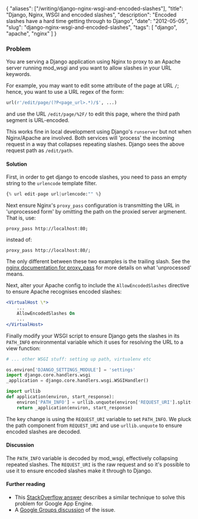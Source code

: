 {
    "aliases": ["/writing/django-nginx-wsgi-and-encoded-slashes"],
    "title": "Django, Nginx, WSGI and encoded slashes",
    "description": "Encoded slashes have a hard time getting through to Django",
    "date": "2012-05-05",
    "slug": "django-nginx-wsgi-and-encoded-slashes",
    "tags": [
        "django",
        "apache",
        "nginx"
    ]
}

### Problem

You are serving a Django application using Nginx to proxy to an Apache
server running mod\_wsgi and you want to allow slashes in your URL
keywords.

For example, you may want to edit some attribute of the page at URL `/`;
hence, you want to use a URL regex of the form:

``` python
url(r'/edit/page/(?P<page_url>.*)/$', ...)
```

and use the URL `/edit/page/%2F/` to edit this page, where the third
path segment is URL-encoded.

This works fine in local development using Django's `runserver` but not
when Nginx/Apache are involved. Both services will 'process' the
incoming request in a way that collapses repeating slashes. Django sees
the above request path as `/edit/path`.

#### Solution

First, in order to get django to encode slashes, you need to pass an
empty string to the `urlencode` template filter.

``` python
{% url edit-page url|urlencode:"" %}
```

Next ensure Nginx's `proxy_pass` configuration is transmitting the URL
in 'unprocessed form' by omitting the path on the proxied server
argmenent. That is, use:

``` nginx
proxy_pass http://localhost:80;
```

instead of:

``` nginx
proxy_pass http://localhost:80/;
```

The only different between these two examples is the trailing slash. See
the [nginx documentation for
proxy\_pass](http://wiki.nginx.org/HttpProxyModule) for more details on
what 'unprocessed' means.

Next, alter your Apache config to include the `AllowEncodedSlashes`
directive to ensure Apache recognises encoded slashes:

``` apache
<VirtualHost \*>
    ...
    AllowEncodedSlashes On
    ...
</VirtualHost>
```

Finally modify your WSGI script to ensure Django gets the slashes in its
`PATH_INFO` environmental variable which it uses for resolving the URL
to a view function:

``` python
# ... other WSGI stuff: setting up path, virtualenv etc

os.environ['DJANGO_SETTINGS_MODULE'] = 'settings'
import django.core.handlers.wsgi
_application = django.core.handlers.wsgi.WSGIHandler()

import urllib
def application(environ, start_response):
    environ['PATH_INFO'] = urllib.unquote(environ['REQUEST_URI'].split('?')[0])
    return _application(environ, start_response)
```

The key change is using the `REQUEST_URI` variable to set `PATH_INFO`.
We pluck the path component from `REQUEST_URI` and use `urllib.unquote`
to ensure encoded slashes are decoded.

#### Discussion

The `PATH_INFO` variable is decoded by mod\_wsgi, effectively collapsing
repeated slashes. The `REQUEST_URI` is the raw request and so it's
possible to use it to ensure encoded slashes make it through to Django.

#### Further reading

-   This [StackOverflow
    answer](http://stackoverflow.com/questions/3040659/how-can-i-receive-percent-encoded-slashes-with-django-on-app-engine)
    describes a similar technique to solve this problem for Google App
    Engine.
-   A [Google Groups
    discussion](https://groups.google.com/forum/?fromgroups#!topic/django-users/31oV1WhuAZ4)
    of the issue.


